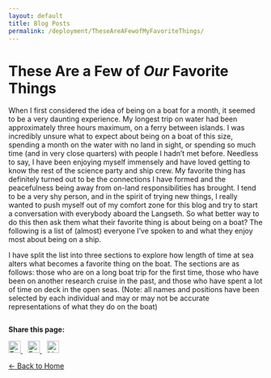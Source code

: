 ```yaml
---
layout: default
title: Blog Posts
permalink: /deployment/TheseAreAFewofMyFavoriteThings/
---
```



<style>
  header {
    background-color: #0077be !important;
    background-image: linear-gradient(120deg, #003973, #0077be, #00c6ff) !important;
  }
</style>

# These Are a Few of *Our* Favorite Things

When I first considered the idea of being on a boat for a month, it seemed to be a very
daunting experience. My longest trip on water had been approximately three hours maximum, on
a ferry between islands. I was incredibly unsure what to expect about being on a boat of this size,
spending a month on the water with no land in sight, or spending so much time (and in very close
quarters) with people I hadn’t met before. Needless to say, I have been enjoying myself
immensely and have loved getting to know the rest of the science party and ship crew. My
favorite thing has definitely turned out to be the connections I have formed and the peacefulness
being away from on-land responsibilities has brought. I tend to be a very shy person, and in the
spirit of trying new things, I really wanted to push myself out of my comfort zone for this blog
and try to start a conversation with everybody aboard the Langseth. So what better way to do this
then ask them what their favorite thing is about being on a boat? The following is a list of
(almost) everyone I’ve spoken to and what they enjoy most about being on a ship.

I have split the list into three sections to explore how length of time at sea alters what
becomes a favorite thing on the boat. The sections are as follows: those who are on a long boat
trip for the first time, those who have been on another research cruise in the past, and those who
have spent a lot of time on deck in the open seas. (Note: all names and positions have been
selected by each individual and may or may not be accurate representations of what they do on
the boat)



<div style="margin-top: 2em;">
  <p><strong>Share this page:</strong></p>
  <a href="https://twitter.com/intent/tweet?url={{ page.url | absolute_url }}&text={{ page.title | uri_escape }}" target="_blank" style="margin-right: 10px;">
    <img src="https://cdn.jsdelivr.net/npm/simple-icons@v5/icons/twitter.svg" alt="Twitter" width="24" height="24">
  </a>
  <a href="https://www.facebook.com/sharer/sharer.php?u={{ page.url | absolute_url }}" target="_blank" style="margin-right: 10px;">
    <img src="https://cdn.jsdelivr.net/npm/simple-icons@v5/icons/facebook.svg" alt="Facebook" width="24" height="24">
  </a>
  <a href="https://www.linkedin.com/shareArticle?mini=true&url={{ page.url | absolute_url }}&title={{ page.title | uri_escape }}" target="_blank">
    <img src="https://cdn.jsdelivr.net/npm/simple-icons@v5/icons/linkedin.svg" alt="LinkedIn" width="24" height="24">
  </a>
</div>


[← Back to Home](/)
